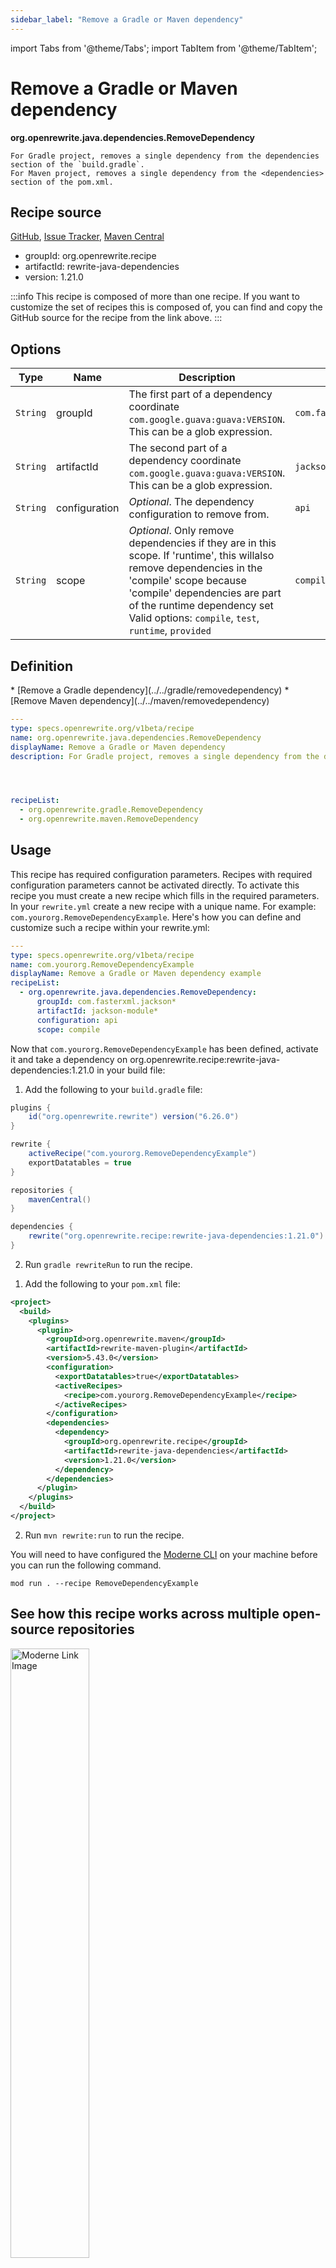 ```yaml
---
sidebar_label: "Remove a Gradle or Maven dependency"
---
```


import Tabs from '@theme/Tabs';
import TabItem from '@theme/TabItem';

# Remove a Gradle or Maven dependency

**org.openrewrite.java.dependencies.RemoveDependency**

```
For Gradle project, removes a single dependency from the dependencies section of the `build.gradle`.
For Maven project, removes a single dependency from the <dependencies> section of the pom.xml.
```


## Recipe source

[GitHub](https://github.com/openrewrite/rewrite-java-dependencies/blob/main/src/main/java/org/openrewrite/java/dependencies/RemoveDependency.java), [Issue Tracker](https://github.com/openrewrite/rewrite-java-dependencies/issues), [Maven Central](https://central.sonatype.com/artifact/org.openrewrite.recipe/rewrite-java-dependencies/1.21.0/jar)

* groupId: org.openrewrite.recipe
* artifactId: rewrite-java-dependencies
* version: 1.21.0

:::info
This recipe is composed of more than one recipe. If you want to customize the set of recipes this is composed of, you can find and copy the GitHub source for the recipe from the link above.
:::
## Options

| Type | Name | Description | Example |
| -- | -- | -- | -- |
| `String` | groupId | The first part of a dependency coordinate `com.google.guava:guava:VERSION`. This can be a glob expression. | `com.fasterxml.jackson*` |
| `String` | artifactId | The second part of a dependency coordinate `com.google.guava:guava:VERSION`. This can be a glob expression. | `jackson-module*` |
| `String` | configuration | *Optional*. The dependency configuration to remove from. | `api` |
| `String` | scope | *Optional*. Only remove dependencies if they are in this scope. If 'runtime', this willalso remove dependencies in the 'compile' scope because 'compile' dependencies are part of the runtime dependency set Valid options: `compile`, `test`, `runtime`, `provided` | `compile` |


## Definition

<Tabs groupId="recipeType">
<TabItem value="recipe-list" label="Recipe List" >
* [Remove a Gradle dependency](../../gradle/removedependency)
* [Remove Maven dependency](../../maven/removedependency)

</TabItem>

<TabItem value="yaml-recipe-list" label="Yaml Recipe List">

```yaml
---
type: specs.openrewrite.org/v1beta/recipe
name: org.openrewrite.java.dependencies.RemoveDependency
displayName: Remove a Gradle or Maven dependency
description: For Gradle project, removes a single dependency from the dependencies section of the `build.gradle`. – For Maven project, removes a single dependency from the <dependencies> section of the pom.xml.




recipeList:
  - org.openrewrite.gradle.RemoveDependency
  - org.openrewrite.maven.RemoveDependency

```
</TabItem>
</Tabs>

## Usage

This recipe has required configuration parameters. Recipes with required configuration parameters cannot be activated directly. To activate this recipe you must create a new recipe which fills in the required parameters. In your `rewrite.yml` create a new recipe with a unique name. For example: `com.yourorg.RemoveDependencyExample`.
Here's how you can define and customize such a recipe within your rewrite.yml:
```yaml title="rewrite.yml"
---
type: specs.openrewrite.org/v1beta/recipe
name: com.yourorg.RemoveDependencyExample
displayName: Remove a Gradle or Maven dependency example
recipeList:
  - org.openrewrite.java.dependencies.RemoveDependency:
      groupId: com.fasterxml.jackson*
      artifactId: jackson-module*
      configuration: api
      scope: compile
```

Now that `com.yourorg.RemoveDependencyExample` has been defined, activate it and take a dependency on org.openrewrite.recipe:rewrite-java-dependencies:1.21.0 in your build file:
<Tabs groupId="projectType">
<TabItem value="gradle" label="Gradle">

1. Add the following to your `build.gradle` file:

```groovy title="build.gradle"
plugins {
    id("org.openrewrite.rewrite") version("6.26.0")
}

rewrite {
    activeRecipe("com.yourorg.RemoveDependencyExample")
    exportDatatables = true
}

repositories {
    mavenCentral()
}

dependencies {
    rewrite("org.openrewrite.recipe:rewrite-java-dependencies:1.21.0")
}
```
2. Run `gradle rewriteRun` to run the recipe.
</TabItem>
<TabItem value="maven" label="Maven">

1. Add the following to your `pom.xml` file:

```xml title="pom.xml"
<project>
  <build>
    <plugins>
      <plugin>
        <groupId>org.openrewrite.maven</groupId>
        <artifactId>rewrite-maven-plugin</artifactId>
        <version>5.43.0</version>
        <configuration>
          <exportDatatables>true</exportDatatables>
          <activeRecipes>
            <recipe>com.yourorg.RemoveDependencyExample</recipe>
          </activeRecipes>
        </configuration>
        <dependencies>
          <dependency>
            <groupId>org.openrewrite.recipe</groupId>
            <artifactId>rewrite-java-dependencies</artifactId>
            <version>1.21.0</version>
          </dependency>
        </dependencies>
      </plugin>
    </plugins>
  </build>
</project>
```
2. Run `mvn rewrite:run` to run the recipe.
</TabItem>
<TabItem value="moderne-cli" label="Moderne CLI">

You will need to have configured the [Moderne CLI](https://docs.moderne.io/moderne-cli/cli-intro) on your machine before you can run the following command.

```shell title="shell"
mod run . --recipe RemoveDependencyExample
```
</TabItem>
</Tabs>

## See how this recipe works across multiple open-source repositories

<a href="https://app.moderne.io/recipes/org.openrewrite.java.dependencies.RemoveDependency">
    <img
    src={require("/static/img/ModerneRecipeButton.png").default}
    alt="Moderne Link Image"
    width="50%"
    />
</a>

The community edition of the Moderne platform enables you to easily run recipes across thousands of open-source repositories.

Please [contact Moderne](https://moderne.io/product) for more information about safely running the recipes on your own codebase in a private SaaS.
## Data Tables

### Source files that had results
**org.openrewrite.table.SourcesFileResults**

_Source files that were modified by the recipe run._

| Column Name | Description |
| ----------- | ----------- |
| Source path before the run | The source path of the file before the run. `null` when a source file was created during the run. |
| Source path after the run | A recipe may modify the source path. This is the path after the run. `null` when a source file was deleted during the run. |
| Parent of the recipe that made changes | In a hierarchical recipe, the parent of the recipe that made a change. Empty if this is the root of a hierarchy or if the recipe is not hierarchical at all. |
| Recipe that made changes | The specific recipe that made a change. |
| Estimated time saving | An estimated effort that a developer to fix manually instead of using this recipe, in unit of seconds. |
| Cycle | The recipe cycle in which the change was made. |

### Source files that errored on a recipe
**org.openrewrite.table.SourcesFileErrors**

_The details of all errors produced by a recipe run._

| Column Name | Description |
| ----------- | ----------- |
| Source path | The file that failed to parse. |
| Recipe that made changes | The specific recipe that made a change. |
| Stack trace | The stack trace of the failure. |

### Recipe performance
**org.openrewrite.table.RecipeRunStats**

_Statistics used in analyzing the performance of recipes._

| Column Name | Description |
| ----------- | ----------- |
| The recipe | The recipe whose stats are being measured both individually and cumulatively. |
| Source file count | The number of source files the recipe ran over. |
| Source file changed count | The number of source files which were changed in the recipe run. Includes files created, deleted, and edited. |
| Cumulative scanning time | The total time spent across the scanning phase of this recipe. |
| 99th percentile scanning time | 99 out of 100 scans completed in this amount of time. |
| Max scanning time | The max time scanning any one source file. |
| Cumulative edit time | The total time spent across the editing phase of this recipe. |
| 99th percentile edit time | 99 out of 100 edits completed in this amount of time. |
| Max edit time | The max time editing any one source file. |


## Contributors
[Kun Li](mailto:kun@moderne.io), [Jonathan Schnéider](mailto:jkschneider@gmail.com)

